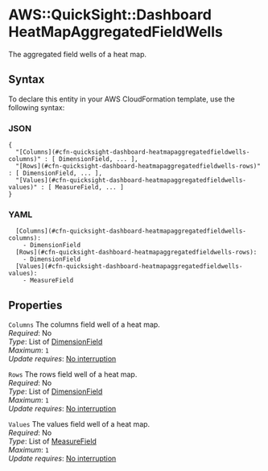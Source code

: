 # AWS::QuickSight::Dashboard HeatMapAggregatedFieldWells<a name="aws-properties-quicksight-dashboard-heatmapaggregatedfieldwells"></a>

The aggregated field wells of a heat map\.

## Syntax<a name="aws-properties-quicksight-dashboard-heatmapaggregatedfieldwells-syntax"></a>

To declare this entity in your AWS CloudFormation template, use the following syntax:

### JSON<a name="aws-properties-quicksight-dashboard-heatmapaggregatedfieldwells-syntax.json"></a>

```
{
  "[Columns](#cfn-quicksight-dashboard-heatmapaggregatedfieldwells-columns)" : [ DimensionField, ... ],
  "[Rows](#cfn-quicksight-dashboard-heatmapaggregatedfieldwells-rows)" : [ DimensionField, ... ],
  "[Values](#cfn-quicksight-dashboard-heatmapaggregatedfieldwells-values)" : [ MeasureField, ... ]
}
```

### YAML<a name="aws-properties-quicksight-dashboard-heatmapaggregatedfieldwells-syntax.yaml"></a>

```
  [Columns](#cfn-quicksight-dashboard-heatmapaggregatedfieldwells-columns): 
    - DimensionField
  [Rows](#cfn-quicksight-dashboard-heatmapaggregatedfieldwells-rows): 
    - DimensionField
  [Values](#cfn-quicksight-dashboard-heatmapaggregatedfieldwells-values): 
    - MeasureField
```

## Properties<a name="aws-properties-quicksight-dashboard-heatmapaggregatedfieldwells-properties"></a>

`Columns`  <a name="cfn-quicksight-dashboard-heatmapaggregatedfieldwells-columns"></a>
The columns field well of a heat map\.  
*Required*: No  
*Type*: List of [DimensionField](aws-properties-quicksight-dashboard-dimensionfield.md)  
*Maximum*: `1`  
*Update requires*: [No interruption](https://docs.aws.amazon.com/AWSCloudFormation/latest/UserGuide/using-cfn-updating-stacks-update-behaviors.html#update-no-interrupt)

`Rows`  <a name="cfn-quicksight-dashboard-heatmapaggregatedfieldwells-rows"></a>
The rows field well of a heat map\.  
*Required*: No  
*Type*: List of [DimensionField](aws-properties-quicksight-dashboard-dimensionfield.md)  
*Maximum*: `1`  
*Update requires*: [No interruption](https://docs.aws.amazon.com/AWSCloudFormation/latest/UserGuide/using-cfn-updating-stacks-update-behaviors.html#update-no-interrupt)

`Values`  <a name="cfn-quicksight-dashboard-heatmapaggregatedfieldwells-values"></a>
The values field well of a heat map\.  
*Required*: No  
*Type*: List of [MeasureField](aws-properties-quicksight-dashboard-measurefield.md)  
*Maximum*: `1`  
*Update requires*: [No interruption](https://docs.aws.amazon.com/AWSCloudFormation/latest/UserGuide/using-cfn-updating-stacks-update-behaviors.html#update-no-interrupt)